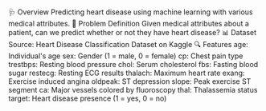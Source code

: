 🩺 Overview
Predicting heart disease using machine learning with various medical attributes.
🎯 Problem Definition
Given medical attributes about a patient, can we predict whether or not they have heart disease?
📊 Dataset
Source: Heart Disease Classification Dataset on Kaggle
🔍 Features
age: Individual's age
sex: Gender (1 = male, 0 = female)
cp: Chest pain type
trestbps: Resting blood pressure
chol: Serum cholesterol
fbs: Fasting blood sugar
restecg: Resting ECG results
thalach: Maximum heart rate
exang: Exercise induced angina
oldpeak: ST depression
slope: Peak exercise ST segment
ca: Major vessels colored by fluoroscopy
thal: Thalassemia status
target: Heart disease presence (1 = yes, 0 = no)
